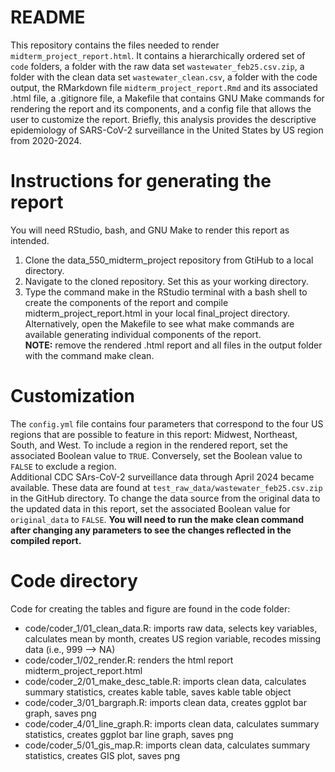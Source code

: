 README
================

This repository contains the files needed to render
`midterm_project_report.html`. It contains a hierarchically ordered set
of `code` folders, a folder with the raw data set
`wastewater_feb25.csv.zip`, a folder with the clean data set
`wastewater_clean.csv`, a folder with the code output, the RMarkdown
file `midterm_project_report.Rmd` and its associated .html file, a
.gitignore file, a Makefile that contains GNU Make commands for
rendering the report and its components, and a config file that allows
the user to customize the report. Briefly, this analysis provides the
descriptive epidemiology of SARS-CoV-2 surveillance in the United States
by US region from 2020-2024.

# Instructions for generating the report

You will need RStudio, bash, and GNU Make to render this report as
intended.

1.  Clone the data_550_midterm_project repository from GtiHub to a local
    directory.
2.  Navigate to the cloned repository. Set this as your working
    directory.
3.  Type the command make in the RStudio terminal with a bash shell to
    create the components of the report and compile
    midterm_project_report.html in your local final_project directory.
    Alternatively, open the Makefile to see what make commands are
    available generating individual components of the report.  
    **NOTE:** remove the rendered .html report and all files in the
    output folder with the command make clean.

# Customization

The `config.yml` file contains four parameters that correspond to the
four US regions that are possible to feature in this report: Midwest,
Northeast, South, and West. To include a region in the rendered report,
set the associated Boolean value to `TRUE`. Conversely, set the Boolean
value to `FALSE` to exclude a region.  
Additional CDC SArs-CoV-2 surveillance data through April 2024 became
available. These data are found at
`test_raw_data/wastewater_feb25.csv.zip` in the GitHub directory. To
change the data source from the original data to the updated data in
this report, set the associated Boolean value for `original_data` to
`FALSE`. **You will need to run the make clean command after changing
any parameters to see the changes reflected in the compiled report.**

# Code directory

Code for creating the tables and figure are found in the code folder:

- code/coder_1/01_clean_data.R: imports raw data, selects key variables,
  calculates mean by month, creates US region variable, recodes missing
  data (i.e., 999 –\> NA)
- code/coder_1/02_render.R: renders the html report
  midterm_project_report.html
- code/coder_2/01_make_desc_table.R: imports clean data, calculates
  summary statistics, creates kable table, saves kable table object
- code/coder_3/01_bargraph.R: imports clean data, creates ggplot bar
  graph, saves png
- code/coder_4/01_line_graph.R: imports clean data, calculates summary
  statistics, creates ggplot bar line graph, saves png
- code/coder_5/01_gis_map.R: imports clean data, calculates summary
  statistics, creates GIS plot, saves png
